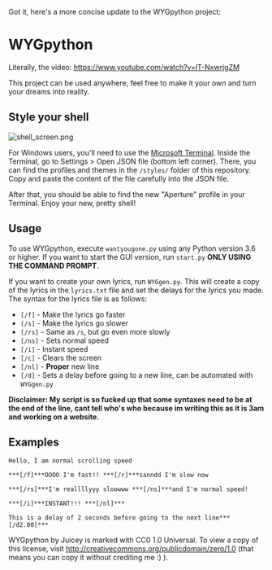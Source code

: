 Got it, here's a more concise update to the WYGpython project:

# WYGpython

Literally, the video: https://www.youtube.com/watch?v=lT-NxwrjgZM

This project can be used anywhere, feel free to make it your own and turn your dreams into reality.

## Style your shell

![shell_screen.png](styles/shell_screen.png)

For Windows users, you'll need to use the [Microsoft Terminal](https://github.com/microsoft/terminal). Inside the Terminal, go to Settings > Open JSON file (bottom left corner). There, you can find the profiles and themes in the `/styles/` folder of this repository. Copy and paste the content of the file carefully into the JSON file.

After that, you should be able to find the new "Aperture" profile in your Terminal. Enjoy your new, pretty shell!

## Usage

To use WYGpython, execute `wantyougone.py` using any Python version 3.6 or higher. If you want to start the GUI version, run `start.py` **ONLY USING THE COMMAND PROMPT**.

If you want to create your own lyrics, run `WYGgen.py`. This will create a copy of the lyrics in the `lyrics.txt` file and set the delays for the lyrics you made. The syntax for the lyrics file is as follows:

- `[/f]` - Make the lyrics go faster
- `[/s]` - Make the lyrics go slower
- `[/rs]` - Same as `/s`, but go even more slowly
- `[/ns]` - Sets normal speed
- `[/i]` - Instant speed
- `[/c]` - Clears the screen
- `[/nl]` - **Proper** new line
- `[/d]` - Sets a delay before going to a new line, can be automated with `WYGgen.py`

**Disclaimer: My script is so fucked up that some syntaxes need to be at the end of the line, cant tell who's who because im writing this as it is 3am and working on a website.**

## Examples

```
Hello, I am normal scrolling speed

***[/f]***OOOO I'm fast!! ***[/r]***sanndd I'm slow now

***[/rs]***I'm reallllyyy sloowww ***[/ns]***and I'm normal speed!

***[/i]***INSTANT!!! ***[/nl]***

This is a delay of 2 seconds before going to the next line***[/d2.00]***
```

WYGpython by Juicey is marked with CC0 1.0 Universal. To view a copy of this license, visit http://creativecommons.org/publicdomain/zero/1.0 (that means you can copy it without crediting me :) ).
